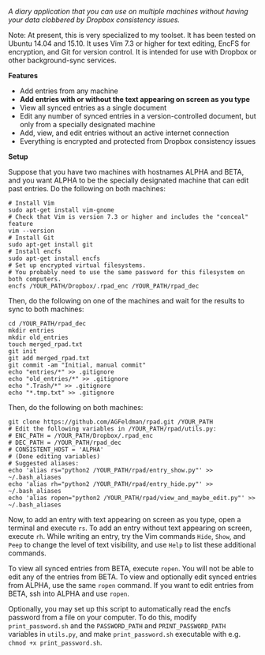 *A diary application that you can use on multiple machines without having your data clobbered by Dropbox consistency issues.*

Note: At present, this is very specialized to my toolset. It has been tested on Ubuntu 14.04 and 15.10. It uses Vim 7.3 or higher for text editing, EncFS for encryption, and Git for version control. It is intended for use with Dropbox or other background-sync services.

**Features**
- Add entries from any machine
- **Add entries with or without the text appearing on screen as you type**
- View all synced entries as a single document
- Edit any number of synced entries in a version-controlled document, but only from a specially designated machine
- Add, view, and edit entries without an active internet connection
- Everything is encrypted and protected from Dropbox consistency issues

**Setup**

Suppose that you have two machines with hostnames ALPHA and BETA, and you want ALPHA to be the specially designated machine that can edit past entries. Do the following on both machines:
```
# Install Vim
sudo apt-get install vim-gnome
# Check that Vim is version 7.3 or higher and includes the "conceal" feature
vim --version
# Install Git
sudo apt-get install git
# Install encfs
sudo apt-get install encfs
# Set up encrypted virtual filesystems. 
# You probably need to use the same password for this filesystem on both computers.
encfs /YOUR_PATH/Dropbox/.rpad_enc /YOUR_PATH/rpad_dec
```
Then, do the following on one of the machines and wait for the results to sync to both machines:
```
cd /YOUR_PATH/rpad_dec
mkdir entries
mkdir old_entries
touch merged_rpad.txt
git init
git add merged_rpad.txt
git commit -am "Initial, manual commit"
echo "entries/*" >> .gitignore
echo "old_entries/*" >> .gitignore
echo ".Trash/*" >> .gitignore
echo "*.tmp.txt" >> .gitignore
```
Then, do the following on both machines:
```
git clone https://github.com/AGFeldman/rpad.git /YOUR_PATH
# Edit the following variables in /YOUR_PATH/rpad/utils.py:
# ENC_PATH = /YOUR_PATH/Dropbox/.rpad_enc
# DEC_PATH = /YOUR_PATH/rpad_dec
# CONSISTENT_HOST = 'ALPHA'
# (Done editing variables)
# Suggested aliases:
echo 'alias rs="python2 /YOUR_PATH/rpad/entry_show.py"' >> ~/.bash_aliases
echo 'alias rh="python2 /YOUR_PATH/rpad/entry_hide.py"' >> ~/.bash_aliases
echo 'alias ropen="python2 /YOUR_PATH/rpad/view_and_maybe_edit.py"' >> ~/.bash_aliases
```

Now, to add an entry with text appearing on screen as you type, open a terminal and execute `rs`. To add an entry without text appearing on screen, execute `rh`. While writing an entry, try the Vim commands `Hide`, `Show`, and `Peep` to change the level of text visibility, and use `Help` to list these additional commands.

To view all synced entries from BETA, execute `ropen`. You will not be able to edit any of the entries from BETA. To view and optionally edit synced entries from ALPHA, use the same `ropen` command. If you want to edit entries from BETA, ssh into ALPHA and use `ropen`.

Optionally, you may set up this script to automatically read the encfs password from a file on your computer. To do this, modify `print_password.sh` and the `PASSWORD_PATH` and `PRINT_PASSWORD_PATH` variables in `utils.py`, and make `print_password.sh` executable with e.g. `chmod +x print_password.sh`.
